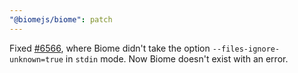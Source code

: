 ```yaml
---
"@biomejs/biome": patch
---
```


Fixed [#6566](https://github.com/biomejs/biome/issues/6566), where Biome didn't take the option `--files-ignore-unknown=true` in `stdin` mode. Now Biome doesn't exist with an error.

